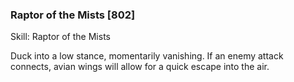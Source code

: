 ### Raptor of the Mists [802]

Skill: Raptor of the Mists

Duck into a low stance, momentarily vanishing. If an enemy attack connects, avian wings will allow for a quick escape into the air.
